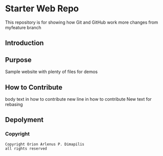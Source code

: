 # Starter Web Repo

This repository is for showing how Git and GitHub work
more changes from myfeature branch

## Introduction

## Purpose

Sample website with plenty of files for demos

## How to Contribute

body text in how to contribute
new line in how to contribute
New text for rebasing

## Depolyment

### Copyright
	Copyright Orion Arlenus P. Dimapilis
	all rights reserved